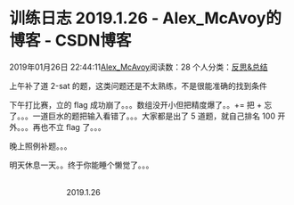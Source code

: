 # 训练日志 2019.1.26 - Alex_McAvoy的博客 - CSDN博客





2019年01月26日 22:44:11[Alex_McAvoy](https://me.csdn.net/u011815404)阅读数：28
个人分类：[反思&总结](https://blog.csdn.net/u011815404/article/category/7890816)









上午补了道 2-sat 的题，这类问题还是不太熟练，不是很能准确的找到条件

下午打比赛，立的 flag 成功崩了。。。数组没开小但把精度爆了。。+= 把 + 忘了。。。一道巨水的题把输入看错了。。。大家都是出了 5 道题，就自己排名 100 开外。。。再也不立 flag 了。。。

晚上照例补题。。。

明天休息一天。。终于你能睡个懒觉了。。。

                                                                                                                                                          2019.1.26



